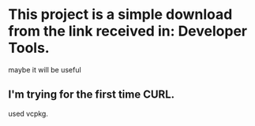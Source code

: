 # This project is a simple download from the link received in: Developer Tools.

maybe it will be useful

I'm trying for the first time  CURL.
-------------
used vcpkg.
